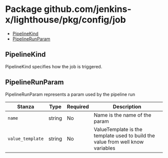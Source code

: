# Package github.com/jenkins-x/lighthouse/pkg/config/job

- [PipelineKind](#PipelineKind)
- [PipelineRunParam](#PipelineRunParam)


## PipelineKind

PipelineKind specifies how the job is triggered.



## PipelineRunParam

PipelineRunParam represents a param used by the pipeline run

| Stanza | Type | Required | Description |
|---|---|---|---|
| `name` | string | No | Name is the name of the param |
| `value_template` | string | No | ValueTemplate is the template used to build the value from well know variables |


